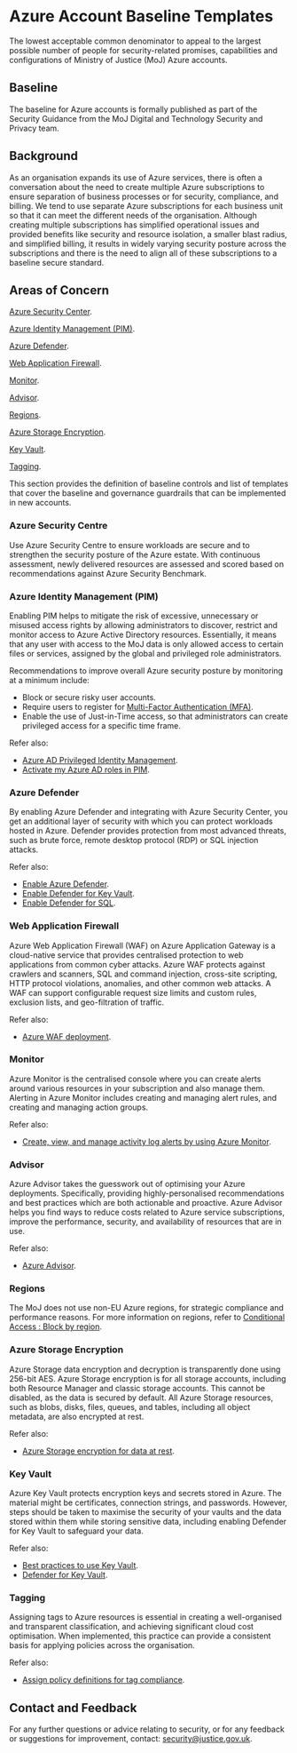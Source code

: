 # Azure Account Baseline Templates

The lowest acceptable common denominator to appeal to the largest possible number of people for security-related promises, capabilities and configurations of Ministry of Justice \(MoJ\) Azure accounts.

## Baseline

The baseline for Azure accounts is formally published as part of the Security Guidance from the MoJ Digital and Technology Security and Privacy team.

## Background

As an organisation expands its use of Azure services, there is often a conversation about the need to create multiple Azure subscriptions to ensure separation of business processes or for security, compliance, and billing. We tend to use separate Azure subscriptions for each business unit so that it can meet the different needs of the organisation. Although creating multiple subscriptions has simplified operational issues and provided benefits like security and resource isolation, a smaller blast radius, and simplified billing, it results in widely varying security posture across the subscriptions and there is the need to align all of these subscriptions to a baseline secure standard.

## Areas of Concern

[Azure Security Center](#azure-security-centre).

[Azure Identity Management \(PIM\)](#azure-identity-management-pim).

[Azure Defender](#azure-defender).

[Web Application Firewall](#web-application-firewall).

[Monitor](#monitor).

[Advisor](#advisor).

[Regions](#regions).

[Azure Storage Encryption](#azure-storage-encryption).

[Key Vault](#key-vault).

[Tagging](#tagging).

This section provides the definition of baseline controls and list of templates that cover the baseline and governance guardrails that can be implemented in new accounts.

### Azure Security Centre

Use Azure Security Centre to ensure workloads are secure and to strengthen the security posture of the Azure estate. With continuous assessment, newly delivered resources are assessed and scored based on recommendations against Azure Security Benchmark.

### Azure Identity Management \(PIM\)

Enabling PIM helps to mitigate the risk of excessive, unnecessary or misused access rights by allowing administrators to discover, restrict and monitor access to Azure Active Directory resources. Essentially, it means that any user with access to the MoJ data is only allowed access to certain files or services, assigned by the global and privileged role administrators.

Recommendations to improve overall Azure security posture by monitoring at a minimum include:

-   Block or secure risky user accounts.
-   Require users to register for [Multi-Factor Authentication \(MFA\)](multi-factor-authentication-mfa-guide.md).
-   Enable the use of Just-in-Time access, so that administrators can create privileged access for a specific time frame.

Refer also:

-   [Azure AD Privileged Identity Management](https://docs.microsoft.com/en-us/azure/active-directory/privileged-identity-management/pim-configure).
-   [Activate my Azure AD roles in PIM](https://docs.microsoft.com/en-us/azure/active-directory/privileged-identity-management/pim-how-to-activate-role).

### Azure Defender

By enabling Azure Defender and integrating with Azure Security Center, you get an additional layer of security with which you can protect workloads hosted in Azure. Defender provides protection from most advanced threats, such as brute force, remote desktop protocol \(RDP\) or SQL injection attacks.

Refer also:

-   [Enable Azure Defender](https://docs.microsoft.com/en-us/azure/security-center/security-center-wdatp?tabs=windows).
-   [Enable Defender for Key Vault](https://docs.microsoft.com/en-us/azure/security-center/defender-for-key-vault-introduction).
-   [Enable Defender for SQL](https://docs.microsoft.com/en-us/azure/azure-sql/database/azure-defender-for-sql).

### Web Application Firewall

Azure Web Application Firewall \(WAF\) on Azure Application Gateway is a cloud-native service that provides centralised protection to web applications from common cyber attacks. Azure WAF protects against crawlers and scanners, SQL and command injection, cross-site scripting, HTTP protocol violations, anomalies, and other common web attacks. A WAF can support configurable request size limits and custom rules, exclusion lists, and geo-filtration of traffic.

Refer also:

-   [Azure WAF deployment](https://docs.microsoft.com/en-us/azure/web-application-firewall/ag/ag-overview).

### Monitor

Azure Monitor is the centralised console where you can create alerts around various resources in your subscription and also manage them. Alerting in Azure Monitor includes creating and managing alert rules, and creating and managing action groups.

Refer also:

-   [Create, view, and manage activity log alerts by using Azure Monitor](https://docs.microsoft.com/en-us/azure/azure-monitor/alerts/alerts-activity-log).

### Advisor

Azure Advisor takes the guesswork out of optimising your Azure deployments. Specifically, providing highly-personalised recommendations and best practices which are both actionable and proactive. Azure Advisor helps you find ways to reduce costs related to Azure service subscriptions, improve the performance, security, and availability of resources that are in use.

Refer also:

-   [Azure Advisor](https://docs.microsoft.com/en-us/azure/advisor/advisor-overview).

### Regions

The MoJ does not use non-EU Azure regions, for strategic compliance and performance reasons. For more information on regions, refer to [Conditional Access : Block by region](https://docs.microsoft.com/en-us/azure/active-directory/conditional-access/howto-conditional-access-policy-location).

### Azure Storage Encryption

Azure Storage data encryption and decryption is transparently done using 256-bit AES. Azure Storage encryption is for all storage accounts, including both Resource Manager and classic storage accounts. This cannot be disabled, as the data is secured by default. All Azure Storage resources, such as blobs, disks, files, queues, and tables, including all object metadata, are also encrypted at rest.

Refer also:

-   [Azure Storage encryption for data at rest](https://docs.microsoft.com/en-us/azure/storage/common/storage-service-encryption).

### Key Vault

Azure Key Vault protects encryption keys and secrets stored in Azure. The material might be certificates, connection strings, and passwords. However, steps should be taken to maximise the security of your vaults and the data stored within them while storing sensitive data, including enabling Defender for Key Vault to safeguard your data.

Refer also:

-   [Best practices to use Key Vault](https://docs.microsoft.com/en-us/azure/key-vault/general/best-practices).
-   [Defender for Key Vault](https://docs.microsoft.com/en-us/azure/security-center/defender-for-key-vault-introduction).

### Tagging

Assigning tags to Azure resources is essential in creating a well-organised and transparent classification, and achieving significant cloud cost optimisation. When implemented, this practice can provide a consistent basis for applying policies across the organisation.

Refer also:

-   [Assign policy definitions for tag compliance](https://docs.microsoft.com/en-us/azure/azure-resource-manager/management/tag-policies).

## Contact and Feedback

For any further questions or advice relating to security, or for any feedback or suggestions for improvement, contact: [security@justice.gov.uk](mailto:security@justice.gov.uk).

